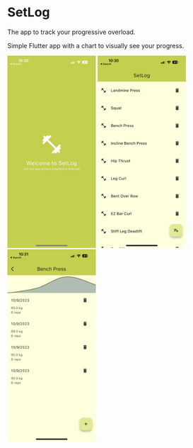 # SetLog

The app to track your progressive overload.

Simple Flutter app with a chart to visually see your progress.

<div class="inline-block">
    <img src="./Shot1.PNG" width="200"/>
    <img src="./Shot2.PNG" width="200"/>
    <img src="./Shot3.PNG" width="200"/>
</div>